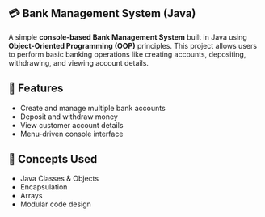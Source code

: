 ## 💳 Bank Management System (Java)

A simple **console-based Bank Management System** built in Java using **Object-Oriented Programming (OOP)** principles. This project allows users to perform basic banking operations like creating accounts, depositing, withdrawing, and viewing account details.

## 🚀 Features

- Create and manage multiple bank accounts  
- Deposit and withdraw money  
- View customer account details  
- Menu-driven console interface  

## 🧠 Concepts Used

- Java Classes & Objects  
- Encapsulation  
- Arrays  
- Modular code design  